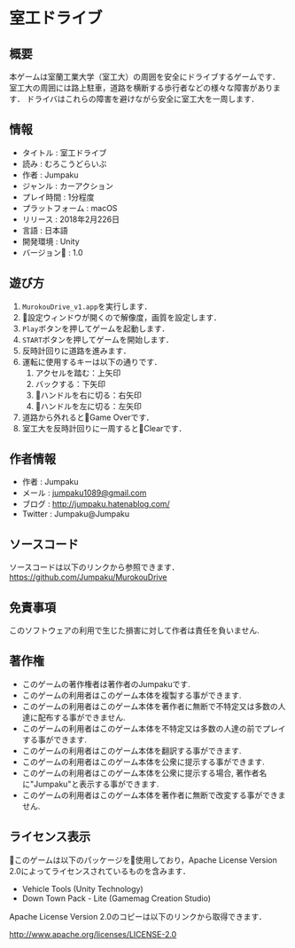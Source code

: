 # 室工ドライブ

## 概要
本ゲームは室蘭工業大学（室工大）の周囲を安全にドライブするゲームです．
室工大の周囲には路上駐車，道路を横断する歩行者などの様々な障害があります．
ドライバはこれらの障害を避けながら安全に室工大を一周します．

## 情報

* タイトル : 室工ドライブ
* 読み : むろこうどらいぶ
* 作者 : Jumpaku
* ジャンル : カーアクション
* プレイ時間 : 1分程度
* プラットフォーム : macOS
* リリース : 2018年2月226日
* 言語 : 日本語
* 開発環境 : Unity
* バージョン : 1.0

## 遊び方

1. ```MurokouDrive_v1.app```を実行します．
1. 設定ウィンドウが開くので解像度，画質を設定します．
1. ```Play```ボタンを押してゲームを起動します．
1. ```START```ボタンを押してゲームを開始します．
1. 反時計回りに道路を進みます．
1. 運転に使用するキーは以下の通りです．
    1. アクセルを踏む：上矢印
    1. バックする：下矢印
    1. ハンドルを右に切る：右矢印
    1. ハンドルを左に切る：左矢印
1. 道路から外れるとGame Overです．
1. 室工大を反時計回りに一周するとClearです．

## 作者情報
* 作者 : Jumpaku
* メール : jumpaku1089@gmail.com
* ブログ : http://jumpaku.hatenablog.com/
* Twitter : Jumpaku@Jumpaku

## ソースコード
ソースコードは以下のリンクから参照できます．
https://github.com/Jumpaku/MurokouDrive

## 免責事項
このソフトウェアの利用で生じた損害に対して作者は責任を負いません.


## 著作権
* このゲームの著作権者は著作者のJumpakuです.
* このゲームの利用者はこのゲーム本体を複製する事ができます.  
* このゲームの利用者はこのゲーム本体を著作者に無断で不特定又は多数の人達に配布する事ができません.  
* このゲームの利用者はこのゲーム本体を不特定又は多数の人達の前でプレイする事ができます.  
* このゲームの利用者はこのゲーム本体を翻訳する事ができます.  
* このゲームの利用者はこのゲーム本体を公衆に提示する事ができます.  
* このゲームの利用者はこのゲーム本体を公衆に提示する場合, 著作者名に"Jumpaku"と表示する事ができます.
* このゲームの利用者はこのゲーム本体を著作者に無断で改変する事ができません.  

## ライセンス表示
このゲームは以下のパッケージを使用しており，Apache License Version 2.0によってライセンスされているものを含みます．

* Vehicle Tools (Unity Technology)
* Down Town Pack - Lite (Gamemag Creation Studio)

Apache License Version 2.0のコピーは以下のリンクから取得できます．

http://www.apache.org/licenses/LICENSE-2.0

